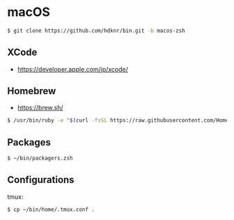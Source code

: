 # macOS

~~~bash
$ git clone https://github.com/hdknr/bin.git -b macos-zsh
~~~

## XCode

- https://developer.apple.com/jp/xcode/

## Homebrew

- https://brew.sh/

~~~zsh
$ /usr/bin/ruby -e "$(curl -fsSL https://raw.githubusercontent.com/Homebrew/install/master/install)"
~~~

## Packages

~~~zsh
$ ~/bin/packagers.zsh
~~~


## Configurations

tmux:

~~~bash
$ cp ~/bin/home/.tmux.conf .
~~~
